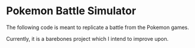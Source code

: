 # Pokemon Battle Simulator

The following code is meant to replicate a battle from the Pokemon games.

Currently, it is a barebones project which I intend to improve upon.
